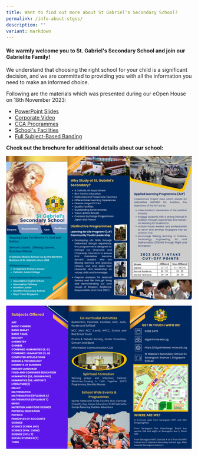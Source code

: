 ```yaml
---
title: Want to find out more about St Gabriel's Secondary School?
permalink: /info-about-stgss/
description: ""
variant: markdown
---
```

#### **We warmly welcome you to St. Gabriel's Secondary School and join our Gabrielite Family!**

We understand that choosing the right school for your child is a significant decision, and we are committed to providing you with all the information you need to make an informed choice.

Following are the materials which was presented during our eOpen House on 18th November 2023:
* [PowerPoint Slides](https://docs.google.com/presentation/d/1qe8Vx_0YN3r7FRpJOihY9TplpgkS4Co8e5utdYUSLHk/edit#slide=id.g260755557e0_0_96)
* [Corporate Video](https://youtu.be/QTbx_8Dcl3Y?si=VkImUQuiFeCwb-aO)
* [CCA Programmes](https://youtu.be/OReQN7adpDE)
* [School's Facilities](https://youtu.be/r_PowMxCwCw)
* [Full Subject-Based Banding](https://youtu.be/AU8Dr1aYHaM)

**Check out the brochure for additional details about our school:**

![](/images/e-brochure%20p1.png)

![](/images/e-brochure%20p2.png)